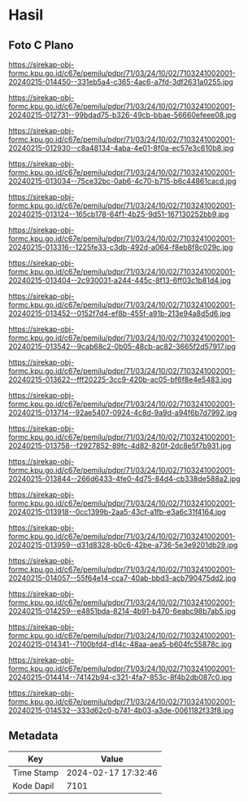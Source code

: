 # Hasil

## Foto C Plano

https://sirekap-obj-formc.kpu.go.id/c67e/pemilu/pdpr/71/03/24/10/02/7103241002001-20240215-014450--331eb5a4-c365-4ac6-a7fd-3df2631a0255.jpg

https://sirekap-obj-formc.kpu.go.id/c67e/pemilu/pdpr/71/03/24/10/02/7103241002001-20240215-012731--99bdad75-b326-49cb-bbae-56660efeee08.jpg

https://sirekap-obj-formc.kpu.go.id/c67e/pemilu/pdpr/71/03/24/10/02/7103241002001-20240215-012930--c8a48134-4aba-4e01-8f0a-ec57e3c610b8.jpg

https://sirekap-obj-formc.kpu.go.id/c67e/pemilu/pdpr/71/03/24/10/02/7103241002001-20240215-013034--75ce32bc-0ab6-4c70-b715-b6c44861cacd.jpg

https://sirekap-obj-formc.kpu.go.id/c67e/pemilu/pdpr/71/03/24/10/02/7103241002001-20240215-013124--165cb178-64f1-4b25-9d51-167130252bb9.jpg

https://sirekap-obj-formc.kpu.go.id/c67e/pemilu/pdpr/71/03/24/10/02/7103241002001-20240215-013316--1225fe33-c3db-492d-a064-f8eb8f8c029c.jpg

https://sirekap-obj-formc.kpu.go.id/c67e/pemilu/pdpr/71/03/24/10/02/7103241002001-20240215-013404--2c930031-a244-445c-8f13-6ff03c1b81d4.jpg

https://sirekap-obj-formc.kpu.go.id/c67e/pemilu/pdpr/71/03/24/10/02/7103241002001-20240215-013452--0152f7d4-ef8b-455f-a91b-213e94a8d5d6.jpg

https://sirekap-obj-formc.kpu.go.id/c67e/pemilu/pdpr/71/03/24/10/02/7103241002001-20240215-013542--9cab68c2-0b05-48cb-ac82-3665f2d57917.jpg

https://sirekap-obj-formc.kpu.go.id/c67e/pemilu/pdpr/71/03/24/10/02/7103241002001-20240215-013622--fff20225-3cc9-420b-ac05-bf6f8e4e5483.jpg

https://sirekap-obj-formc.kpu.go.id/c67e/pemilu/pdpr/71/03/24/10/02/7103241002001-20240215-013714--92ae5407-0924-4c8d-9a9d-a94f6b7d7992.jpg

https://sirekap-obj-formc.kpu.go.id/c67e/pemilu/pdpr/71/03/24/10/02/7103241002001-20240215-013758--f2927852-89fc-4d82-820f-2dc8e5f7b931.jpg

https://sirekap-obj-formc.kpu.go.id/c67e/pemilu/pdpr/71/03/24/10/02/7103241002001-20240215-013844--266d6433-4fe0-4d75-84d4-cb338de588a2.jpg

https://sirekap-obj-formc.kpu.go.id/c67e/pemilu/pdpr/71/03/24/10/02/7103241002001-20240215-013918--0cc1399b-2aa5-43cf-a1fb-e3a6c31f4164.jpg

https://sirekap-obj-formc.kpu.go.id/c67e/pemilu/pdpr/71/03/24/10/02/7103241002001-20240215-013959--d31d8328-b0c6-42be-a736-5e3e9201db29.jpg

https://sirekap-obj-formc.kpu.go.id/c67e/pemilu/pdpr/71/03/24/10/02/7103241002001-20240215-014057--55f64e14-cca7-40ab-bbd3-acb790475dd2.jpg

https://sirekap-obj-formc.kpu.go.id/c67e/pemilu/pdpr/71/03/24/10/02/7103241002001-20240215-014259--e4851bda-8214-4b91-b470-6eabc98b7ab5.jpg

https://sirekap-obj-formc.kpu.go.id/c67e/pemilu/pdpr/71/03/24/10/02/7103241002001-20240215-014341--7100bfd4-d14c-48aa-aea5-b604fc55878c.jpg

https://sirekap-obj-formc.kpu.go.id/c67e/pemilu/pdpr/71/03/24/10/02/7103241002001-20240215-014414--74142b94-c321-4fa7-853c-8f4b2db087c0.jpg

https://sirekap-obj-formc.kpu.go.id/c67e/pemilu/pdpr/71/03/24/10/02/7103241002001-20240215-014532--333d62c0-b741-4b03-a3de-0061182f33f8.jpg


## Metadata

| Key        | Value               |
| ---------- | ------------------- |
| Time Stamp | 2024-02-17 17:32:46 |
| Kode Dapil | 7101                |



